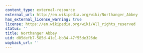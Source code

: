 ```yaml
---
content_type: external-resource
external_url: http://en.wikipedia.org/wiki/Northanger_Abbey
has_external_license_warning: true
license: https://en.wikipedia.org/wiki/All_rights_reserved
status: ''
title: Northanger Abbey
uid: d05defb7-585d-41e1-bb34-47f55de326de
wayback_url: ''
---
```

